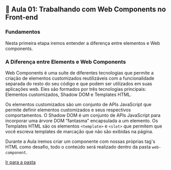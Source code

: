 ## 📝 Aula 01: Trabalhando com Web Components no Front-end
### Fundamentos
Nesta primeira etapa iremos entender a diferença entre elementos e Web components.

### A Diferença entre Elements e Web Components
Web Components é uma suíte de diferentes tecnologias que permite a criação de elementos customizados reutilizáveis com a funcionalidade separada do resto do seu código e que podem ser utilizados em suas aplicações web. Eles são formados por três tecnologias principais: Elementos customizados, Shadow DOM e Templates HTML.

Os elementos customizados são um conjunto de APIs JavaScript que permite definir elementos customizados e seus respectivos comportamentos. O Shadow DOM é um conjunto de APIs JavaScript para incorporar uma árvore DOM “fantasma” encapsulada a um elemento. Os Templates HTML são os elementos ``<template>`` e ``<slot>`` que permitem que você escreva templates de marcação que não são exibidas na página.

Durante a Aula iremos criar um componente com nossas próprias tag's HTML como desafio, todo o conteúdo será realizado dentro da pasta ``web-component``.

<a href="../web-component">Ir para a pasta</a>
